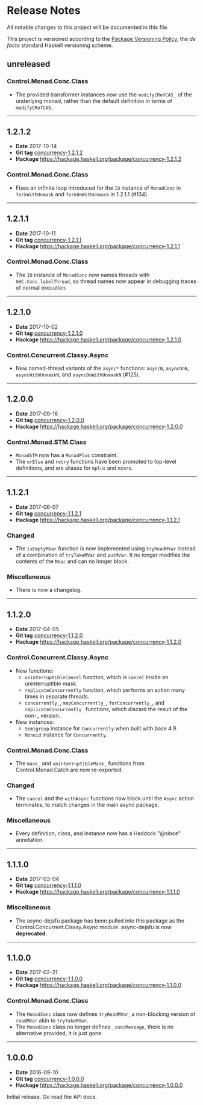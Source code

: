 Release Notes
=============

All notable changes to this project will be documented in this file.

This project is versioned according to the [Package Versioning Policy](https://pvp.haskell.org), the
*de facto* standard Haskell versioning scheme.


unreleased
----------

### Control.Monad.Conc.Class

- The provided transformer instances now use the `modifyCRefCAS_` of the underlying monad, rather
  than the default definition in terms of `modifyCRefCAS`.


---------------------------------------------------------------------------------------------------


1.2.1.2
-------

- **Date**    2017-10-14
- **Git tag** [concurrency-1.2.1.2][]
- **Hackage** https://hackage.haskell.org/package/concurrency-1.2.1.2

### Control.Monad.Conc.Class

- Fixes an infinite loop introduced for the `IO` instance of `MonadConc` in `forkWithUnmask` and
  `forkOnWithUnmask` in 1.2.1.1 (#134).

[concurrency-1.2.1.2]: https://github.com/barrucadu/dejafu/releases/tag/concurrency-1.2.1.2


---------------------------------------------------------------------------------------------------


1.2.1.1
-------

- **Date**    2017-10-11
- **Git tag** [concurrency-1.2.1.1][]
- **Hackage** https://hackage.haskell.org/package/concurrency-1.2.1.1

### Control.Monad.Conc.Class

- The `IO` instance of `MonadConc` now names threads with `GHC.Conc.labelThread`, so thread names
  now appear in debugging traces of normal execution.

[concurrency-1.2.1.1]: https://github.com/barrucadu/dejafu/releases/tag/concurrency-1.2.1.1


---------------------------------------------------------------------------------------------------


1.2.1.0
-------

- **Date**    2017-10-02
- **Git tag** [concurrency-1.2.1.0][]
- **Hackage** https://hackage.haskell.org/package/concurrency-1.2.1.0

### Control.Concurrent.Classy.Async

- New named-thread variants of the `async*` functions: `asyncN`, `asyncOnN`, `asyncWithUnmaskN`, and
  `asyncOnWithUnmaskN` (#125).

[concurrency-1.2.1.0]: https://github.com/barrucadu/dejafu/releases/tag/concurrency-1.2.1.0


---------------------------------------------------------------------------------------------------


1.2.0.0
-------

- **Date**    2017-09-16
- **Git tag** [concurrency-1.2.0.0][]
- **Hackage** https://hackage.haskell.org/package/concurrency-1.2.0.0

### Control.Monad.STM.Class

- `MonadSTM` now has a `MonadPlus` constraint.
- The `orElse` and `retry` functions have been promoted to top-level definitions, and are aliases
  for `mplus` and `mzero`.

[concurrency-1.2.0.0]: https://github.com/barrucadu/dejafu/releases/tag/concurrency-1.2.0.0


---------------------------------------------------------------------------------------------------


1.1.2.1
-------

- **Date**    2017-06-07
- **Git tag** [concurrency-1.1.2.1][]
- **Hackage** https://hackage.haskell.org/package/concurrency-1.1.2.1

### Changed

- The `isEmptyMVar` function is now implemented using `tryReadMVar` instead of a combination of
  `tryTakeMVar` and `putMVar`. It no longer modifies the contents of the `MVar` and can no longer
  block.

### Miscellaneous

- There is now a changelog.

[concurrency-1.1.2.1]: https://github.com/barrucadu/dejafu/releases/tag/concurrency-1.1.2.1


---------------------------------------------------------------------------------------------------


1.1.2.0
-------

- **Date**    2017-04-05
- **Git tag** [concurrency-1.1.2.0][]
- **Hackage** https://hackage.haskell.org/package/concurrency-1.1.2.0

### Control.Concurrent.Classy.Async

- New functions:
    - `uninterruptibleCancel` function, which is `cancel` inside an
      uninterruptible mask.
    - `replicateConcurrently` function, which performs an action many
      times in separate threads.
    - `concurrently_`, `mapConcurrently_`, `forConcurrently_`, and
      `replicateConcurrently_` functions, which discard the result of
      the non-_ version.
- New instances:
    - `Semigroup` instance for `Concurrently` when built with base 4.9.
    - `Monoid` instance for `Concurrently`.

### Control.Monad.Conc.Class

- The `mask_` and `uninterruptibleMask_` functions from Control.Monad.Catch are now re-exported.

### Changed

- The `cancel` and the `withAsync` functions now block until the `Async` action terminates, to match
  changes in the main async package.

### Miscellaneous

- Every definition, class, and instance now has a Haddock "@since" annotation.

[concurrency-1.1.2.0]: https://github.com/barrucadu/dejafu/releases/tag/concurrency-1.1.2.0


---------------------------------------------------------------------------------------------------


1.1.1.0
-------

- **Date**    2017-03-04
- **Git tag** [concurrency-1.1.1.0][]
- **Hackage** https://hackage.haskell.org/package/concurrency-1.1.1.0

### Miscellaneous

- The async-dejafu package has been pulled into this package as the Control.Concurrent.Classy.Async
  module. async-dejafu is now __deprecated__.

[concurrency-1.1.1.0]: https://github.com/barrucadu/dejafu/releases/tag/concurrency-1.1.1.0


---------------------------------------------------------------------------------------------------


1.1.0.0
-------

- **Date**    2017-02-21
- **Git tag** [concurrency-1.1.0.0][]
- **Hackage** https://hackage.haskell.org/package/concurrency-1.1.0.0

### Control.Monad.Conc.Class

- The `MonadConc` class now defines `tryReadMVar`, a non-blocking version of `readMVar` akin to
  `tryTakeMVar`.
- The `MonadConc` class no longer defines `_concMessage`, there is no alternative provided, it is
  just gone.

[concurrency-1.1.0.0]: https://github.com/barrucadu/dejafu/releases/tag/concurrency-1.1.0.0


---------------------------------------------------------------------------------------------------


1.0.0.0
-------

- **Date**    2016-09-10
- **Git tag** [concurrency-1.0.0.0][]
- **Hackage** https://hackage.haskell.org/package/concurrency-1.0.0.0

Initial release. Go read the API docs.

[concurrency-1.0.0.0]: https://github.com/barrucadu/dejafu/releases/tag/concurrency-1.0.0.0
